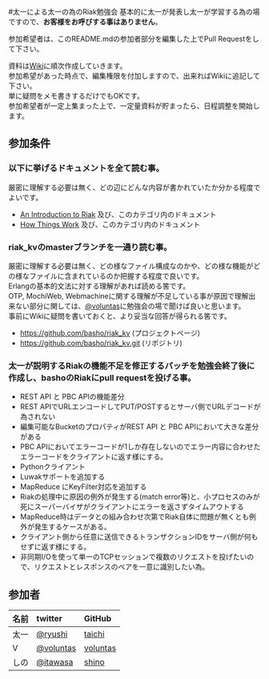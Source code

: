 #太一による太一の為のRiak勉強会
基本的に太一が発表し太一が学習する為の場ですので、**お客様をお呼びする事はありません**。

参加希望者は、このREADME.mdの参加者部分を編集した上でPull Requestをして下さい。

資料は[Wiki](https://github.com/taichi/learningRiak/wiki)に順次作成していきます。<br/>
参加希望があった時点で、編集権限を付加しますので、出来ればWikiに追記して下さい。<br/>
単に疑問をメモ書きするだけでもOKです。<br/>
参加希望者が一定上集まった上で、一定量資料が貯まったら、日程調整を開始します。<br/>

## 参加条件

### 以下に挙げるドキュメントを全て読む事。
厳密に理解する必要は無く、どの辺にどんな内容が書かれていたか分かる程度でよいです。

* [An Introduction to Riak](http://wiki.basho.com/An-Introduction-to-Riak.html) 及び、このカテゴリ内のドキュメント
* [How Things Work](http://wiki.basho.com/How-Things-Work.html) 及び、このカテゴリ内のドキュメント

### riak_kvのmasterブランチを一通り読む事。
厳密に理解する必要は無く、どの様なファイル構成なのかや、どの様な機能がどの様なファイルに含まれているのか把握する程度で良いです。<br/>
Erlangの基本的文法に対する理解があれば読める筈です。<br/>
OTP, MochiWeb, Webmachineに関する理解が不足している事が原因で理解出来ない部分に関しては、[@voluntas](http://twitter.com/#!/voluntas)に勉強会の場で聞けば良いと思います。<br/>
事前にWikiに疑問を書いておくと、より妥当な回答が得られる筈です。<br/>

* https://github.com/basho/riak_kv     (プロジェクトページ)
* https://github.com/basho/riak_kv.git (リポジトリ)

### 太一が説明するRiakの機能不足を修正するパッチを勉強会終了後に作成し、bashoのRiakにpull requestを投げる事。
* REST API と PBC APIの機能差分 
 * REST APIでURLエンコードしてPUT/POSTするとサーバ側でURLデコードが為されない
 * 編集可能なBucketのプロパティがREST API と PBC APIにおいて大きな差分がある
 * PBC APIにおいてエラーコードが1しか存在しないのでエラー内容に合わせたエラーコードをクライアントに返す様にする。
* Pythonクライアント
 * Luwakサポートを追加する
 * MapReduce にKeyFilter対応を追加する
* Riakの処理中に原因の例外が発生する(match error等)と、小プロセスのみが死にスーパーバイザがクライアントにエラーを返さずタイムアウトする
 * MapReduce時はデータとの組み合わせ次第でRiak自体に問題が無くとも例外が発生するケースがある。
* クライアント側から任意に送信できるトランザクションIDをサーバ側が何もせずに返す様にする。
 * 非同期I/Oを使って単一のTCPセッションで複数のリクエストを投げたいので、リクエストとレスポンスのペアを一意に識別したい為。

## 参加者
|名前    |twitter                                  |GitHub|
|:-------|:----------------------------------------|:-----|
|太一    |[@ryushi](http://twitter.com/ryushi)     |[taichi](https://github.com/taichi)|
|V       |[@voluntas](http://twitter.com/voluntas) |[voluntas](https://github.com/voluntas)|
|しの    |[@itawasa](http://twitter.com/itawasa)   |[shino](https://github.com/shino)|

